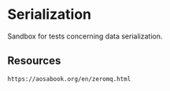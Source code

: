 # Serialization
Sandbox for tests concerning data serialization.

## Resources
```html
https://aosabook.org/en/zeromq.html
```
